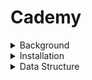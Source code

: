 # Cademy
<details>
  <summary>Background</summary>

## Problem statement 
African education is slow in its integration and expansion, most students have difficulties understanding what they are being taught at school and instructors aren't able to help every single student. There is a need for a more comprehensive explanation of notes for students to better understand. 

## Solution 
A system which seeks to make lectures more understandable and follow up with the progress of students. This system will provide the full syllabus for all levels of secondary education with countless questions & answers for students to better understand. It will follow up the progress of students as they go through levels and award the certifications. 

</details>
<details>
  <summary>Installation</summary>
  
## How to install 
This project is built with react, use the follow code to install 

`npm install && npm start`

</details>

<details>
  <summary>Data Structure</summary>
  
## Data 
*Format DB*: NoSql

## Syntax

Students 
```
{
    name: <student name>,
    level: <form1>,
    age: <12>,
    language: <fr-en>, 
    town: <yaounde>,
    school: <lycee>, 
    progress: {
        LecturesEnrolled: [], 
        LecturesCompleted: [], 
        LecturesOngoing: [
            {
                name: <name of lectures>,
                topicsCompleted: [],
            }
        ],
    }

}
```

Classes (levels)
```
{
    level: <form1>,
    lectures: {},
    enrolled: <number>,
}
```

Lectures
```
{
    name: <name of lecture>,
    topics: {},
    level: <form1>, 
    duration: <time>,
    difficulty: <rating>,

}
```

Topics
```
{
    title: <title of topic>
    sections: [
        {
            number: <section number>,
            subTitle: <sub title of section>,
            content: <content>, 
        }
    ],
    duration: <time>,
    description: <long text>,
    quiz: [
        {
            question: <quiz question>,
            answer: <answer of question>
        }
    ]

}
```
</details>
